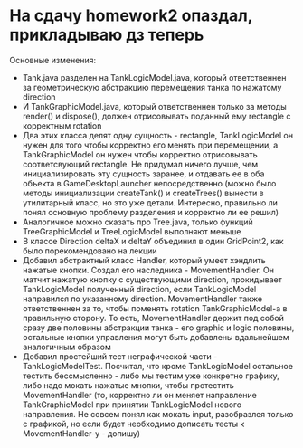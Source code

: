 # На сдачу homework2 опаздал, прикладываю дз теперь

Основные изменения:

- Tank.java разделен на TankLogicModel.java, который ответственнен за геометрическую абстракцию перемещения танка по нажатому direction
- И TankGraphicModel.java, который ответственнен только за методы render() и dispose(), должен отрисовывать поданный ему rectangle с корректным rotation
- Два этих класса делят одну сущность - rectangle, TankLogicModel он нужен для того чтобы корректно его менять при перемещении, а TankGraphicModel он нужен чтобы корректно отрисовывать соответсвующий rectangle. Не придумал ничего лучше, чем инициализировать эту сущность заранее, и отдавать ее в оба объекта в GameDesktopLauncher непосредственно (можно было методы инициализации createTank() и createTrees() вынести в утилитарный класс, но это уже детали. Интересно, правильно ли понял основную проблему разделения и корректно ли ее решил)
- Аналогичное можно сказать про Tree.java, только функций TreeGraphicModel и TreeLogicModel выполняют меньше
- В классе Direction deltaX и deltaY объединил в один GridPoint2, как было порекомендовано на лекции
- Добавил абстрактный класс Handler, который умеет хэндлить нажатые кнопки. Создал его наследника - MovementHandler. Он матчит нажатую кнопку с существующими direction, прокидывает TankLogicModel полученный direction, если TankLogicModel направился по указанному direction. MovementHandler также ответственнен за то, чтобы поменять rotation TankGraphicModel-а в правильную сторону. То есть, MovementHandler держит под собой сразу две половины абстракции танка - его graphic и logic половины, остальные кнопки управления могут быть добавлены вдальнейшем аналогичным образом
- Добавил простейший тест неграфической части - TankLogicModelTest. Посчитал, что кроме TankLogicModel остальное тестить бессмысленно - либо мы тестим уже конкретно графику, либо надо мокать нажатые мнопки, чтобы протестить MovementHandler (то, корректно ли он меняет направление TankGraphicModel при принятии TankLogicModel нового направления. Не совсем понял как мокать input, разобразлся только с графикой, но если будет необходимо дописать тесты к MovementHandler-у - допишу)
